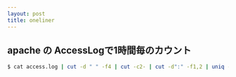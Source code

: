 ```yaml
---
layout: post
title: oneliner
---
```


## apache の AccessLogで1時間毎のカウント
```bash
$ cat access.log | cut -d " " -f4 | cut -c2- | cut -d":" -f1,2 | uniq -c | less
```
